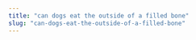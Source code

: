```yaml
---
title: "can dogs eat the outside of a filled bone"
slug: "can-dogs-eat-the-outside-of-a-filled-bone"
---
```


